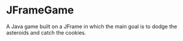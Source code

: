 # JFrameGame
A Java game built on a JFrame in which the main goal is to dodge the asteroids and catch the cookies.
